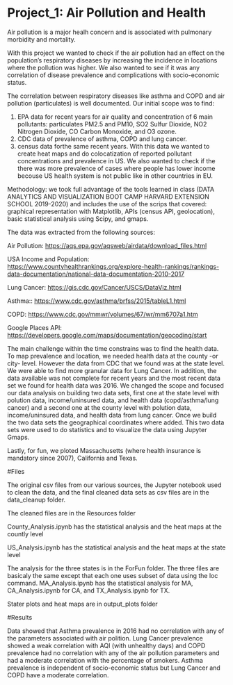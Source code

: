 # Project_1: Air Pollution and Health

Air pollution is a major healh concern and is associated with pulmonary morbidity and mortality. 

With this project we wanted to check if the air pollution had an effect on the population’s respiratory diseases by increasing the incidence in locations where the pollution was higher. We also wanted to see if it was any correlation of disease prevalence and complications with socio-economic status. 

The correlation between respiratory diseases like asthma and COPD and air pollution (particulates) is well documented. Our initial scope was to find:
1) EPA data for recent years for air quality and concentration of 6 main pollutants: particulates PM2.5 and PM10, SO2 Sulfur Dioxide, NO2 Nitrogen Dioxide, CO Carbon Monoxide, and O3 ozone. 
2) CDC data of prevalence of asthma, COPD and lung cancer.
3) census data forthe same recent years.
With this data we wanted to create heat maps and do colocatization of reported pollutant concentrations and prevalence in US. We also wanted to check if the there was more prevalence of cases where people has lower income becouse US health system is not public like in other countries in EU. 

Methodology: we took full advantage of the tools learned in class (DATA ANALYTICS AND VISUALIZATION BOOT CAMP HARVARD EXTENSION SCHOOL 2019-2020) and includes the use of the scrips that covered: graphical representation with Matplotlib, APIs (census API, geolocation), basic statistical analysis using Scipy, and gmaps. 

The data was extracted from the following sources: 

Air Pollution: https://aqs.epa.gov/aqsweb/airdata/download_files.html

USA Income and Population: https://www.countyhealthrankings.org/explore-health-rankings/rankings-data-documentation/national-data-documentation-2010-2017

Lung Cancer: https://gis.cdc.gov/Cancer/USCS/DataViz.html

Asthma:: https://www.cdc.gov/asthma/brfss/2015/tableL1.html

COPD: https://www.cdc.gov/mmwr/volumes/67/wr/mm6707a1.htm 

Google Places API: https://developers.google.com/maps/documentation/geocoding/start

The main challenge within the time constrains was to find the health data. To map prevalence and location, we needed health data at the county -or city- level. However the data from CDC that we found was at the state level. We were able to find more granular data for Lung Cancer.  In addition, the data available was not complete for recent years and the most recent data set we found for health data was 2016. 
We changed the scope and focused our data analysis on building two data sets, first one at the state level with polution data, income/uninsured data, and health data (copd/asthma/lung cancer) and a second one at the county level with polution data, income/uninsured data, and health data from lung cancer. 
Once we build the two data sets the geographical coordinates where added. This two data sets were  used to do statistics and to visualize the  data using Jupyter Gmaps.

Lastly, for fun, we ploted Massachusetts (where health insurance is mandatory since 2007), California and Texas.

#Files

The original csv files from our various sources, the Jupyter notebook used to clean the data, and the final cleaned data sets as csv files are in the data_cleanup folder.

The cleaned files are in the Resources folder

County_Analysis.ipynb has the statistical analysis and the heat maps at the countly level

US_Analysis.ipynb has the statistical analysis and the heat maps at the state level

The analysis for the three states is in the ForFun folder. The three files are basicaly the same except that each one uses subset of data using the loc command. MA_Analysis.ipynb has the statistical analysis for MA, CA_Analysis.ipynb for CA, and TX_Analysis.ipynb for TX.

Stater plots and heat maps are in output_plots folder

#Results

Data showed that Asthma prevalence in 2016 had no correlation with any of the parameters associated with air polition. Lung Cancer prevalence showed a weak correlation with AQI (with unhealthy days) and COPD prevalence had no correlation with any of the air pollution parameters and had a moderate correlation with the percentage of smokers. 
Asthma prevalence is independent of socio-economic status but Lung Cancer and COPD have a moderate correlation.



